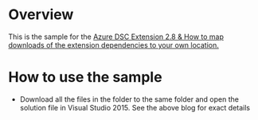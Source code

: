 # Overview
This is the sample for the [Azure DSC Extension 2.8 & How to map downloads of the extension dependencies to your own location.](http://blogs.msdn.com/b/powershell/archive/2015/10/21/azure-dsc-extension-2-2-amp-how-to-map-downloads-of-the-extension-dependencies-to-your-own-location.aspx)

# How to use the sample
* Download all the files in the folder to the same folder and open the solution file in Visual Studio 2015.  See the above blog for exact details
